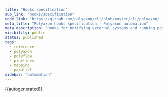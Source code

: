 ```yaml
---
title: "Hooks specification"
sub_link: "hooks/specification"
code_link: "https://github.com/polyaxon/cli/blob/master/cli/polyaxon/_flow/hooks/__init__.py"
meta_title: "Polyaxon hooks specification - Polyaxon automation"
meta_description: "Hooks for notifying external systems and running post done logic."
visibility: public
status: published
tags:
  - reference
  - polyaxon
  - polyflow
  - pipelines
  - mapping
  - parallel
sidebar: "automation"
---
```


{{autogenerated}}
